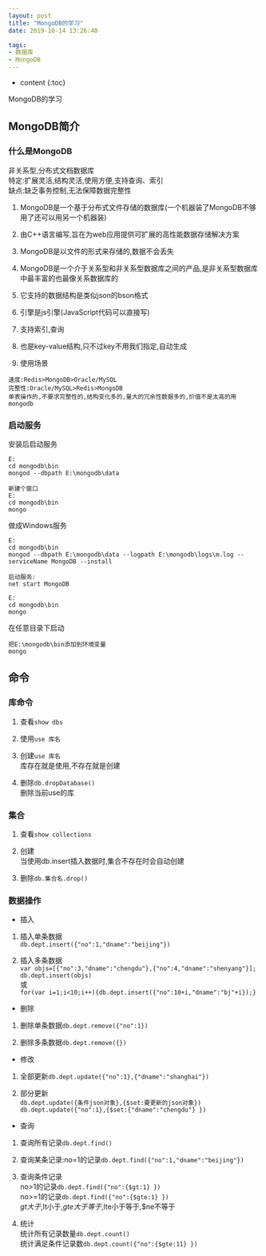 ```yaml
---
layout: post
title: "MongoDB的学习"
date: 2019-10-14 13:26:40

tags:
- 数据库
- MongoDB
---
```

* content
{:toc}

MongoDB的学习














## MongoDB简介
### 什么是MongoDB
非关系型,分布式文档数据库  
特定:扩展灵活,结构灵活,使用方便,支持查询、索引  
缺点:缺乏事务控制,无法保障数据完整性  

1. MongoDB是一个基于分布式文件存储的数据库(一个机器装了MongoDB不够用了还可以用另一个机器装)

2. 由C++语言编写,旨在为web应用提供可扩展的高性能数据存储解决方案

3. MongoDB是以文件的形式来存储的,数据不会丢失

4. MongoDB是一个介于关系型和非关系型数据库之间的产品,是非关系型数据库中最丰富的也最像关系数据库的

5. 它支持的数据结构是类似json的bson格式

6. 引擎是js引擎(JavaScript代码可以直接写)

7. 支持索引,查询

8. 也是key-value结构,只不过key不用我们指定,自动生成

9. 使用场景

```
速度:Redis>MongoDB>Oracle/MySQL
完整性:Oracle/MySQL>Redis>MongoDB
单表操作的,不要求完整性的,结构变化多的,量大的冗余性数据多的,价值不是太高的用mongodb
```


### 启动服务
安装后启动服务

```
E:
cd mongodb\bin
mongod --dbpath E:\mongodb\data

新建个窗口
E:
cd mongodb\bin
mongo
```

做成Windows服务

```
E:
cd mongodb\bin
mongod --dbpath E:\mongodb\data --logpath E:\mongodb\logs\m.log --serviceName MongoDB --install

启动服务:
net start MongoDB

E:
cd mongodb\bin
mongo
```

在任意目录下启动

```
把E:\mongodb\bin添加到环境变量
mongo
```


## 命令
### 库命令
1. 查看`show dbs`

2. 使用`use 库名`

3. 创建`use 库名`  
库存在就是使用,不存在就是创建

4. 删除`db.dropDatabase()`  
删除当前use的库

### 集合
1. 查看`show collections`

2. 创建  
当使用db.insert插入数据时,集合不存在时会自动创建

3. 删除`db.集合名.drop()`

### 数据操作
- 插入

1. 插入单条数据  
  `db.dept.insert({"no":1,"dname":"beijing"})`

2. 插入多条数据  
  `var objs=[{"no":3,"dname":"chengdu"},{"no":4,"dname":"shenyang"}];`    
  `db.dept.insert(objs)`    
  或  
  `for(var i=1;i<10;i++){db.dept.insert({"no":10+i,"dname":"bj"+i});}`


- 删除

1. 删除单条数据`db.dept.remove({"no":1})`

2. 删除多条数据`db.dept.remove({})`

- 修改

1. 全部更新`db.dept.update({"no":1},{"dname":"shanghai"})`

2. 部分更新  
`db.dept.update({条件json对象},{$set:要更新的json对象})`  
`db.dept.update({"no":1},{$set:{"dname":"chengdu"} })`

- 查询

1. 查询所有记录`db.dept.find()`

2. 查询某条记录:no=1的记录`db.dept.find({"no":1,"dname":"beijing"})`

3. 查询条件记录  
no>1的记录`db.dept.find({"no":{$gt:1} })`  
no>=1的记录`db.dept.find({"no":{$gte:1} })`  
$gt大于,$lt小于,$gte大于等于,$lte小于等于,$ne不等于

4. 统计  
统计所有记录数量`db.dept.count()`  
统计满足条件记录数`db.dept.count({"no":{$gte:11} })`  







